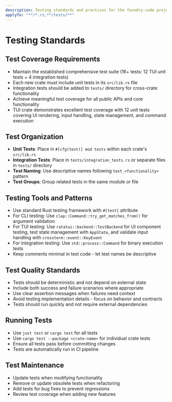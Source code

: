 ```yaml
---
description: Testing standards and practices for the foundry-code project
applyTo: "**/*.rs,**/tests/**"
---
```


# Testing Standards

## Test Coverage Requirements
- Maintain the established comprehensive test suite (16+ tests: 12 TUI unit tests + 4 integration tests)
- Each new crate must include unit tests in its `src/lib.rs` file
- Integration tests should be added to `tests/` directory for cross-crate functionality
- Achieve meaningful test coverage for all public APIs and core functionality
- TUI crate demonstrates excellent test coverage with 12 unit tests covering UI rendering, input handling, state management, and command execution

## Test Organization
- **Unit Tests**: Place in `#[cfg(test)] mod tests` within each crate's `src/lib.rs`
- **Integration Tests**: Place in `tests/integration_tests.rs` or separate files in `tests/` directory
- **Test Naming**: Use descriptive names following `test_<functionality>` pattern
- **Test Groups**: Group related tests in the same module or file

## Testing Tools and Patterns
- Use standard Rust testing framework with `#[test]` attribute
- For CLI testing: Use `clap::Command::try_get_matches_from()` for argument validation
- For TUI testing: Use `ratatui::backend::TestBackend` for UI component testing, test state management with `AppState`, and validate input handling with `crossterm::event::KeyEvent`
- For integration testing: Use `std::process::Command` for binary execution tests
- Keep comments minimal in test code - let test names be descriptive

## Test Quality Standards
- Tests should be deterministic and not depend on external state
- Include both success and failure scenarios where appropriate
- Use clear assertion messages when failures need context
- Avoid testing implementation details - focus on behavior and contracts
- Tests should run quickly and not require external dependencies

## Running Tests
- Use `just test` or `cargo test` for all tests
- Use `cargo test --package <crate-name>` for individual crate tests
- Ensure all tests pass before committing changes
- Tests are automatically run in CI pipeline

## Test Maintenance
- Update tests when modifying functionality
- Remove or update obsolete tests when refactoring
- Add tests for bug fixes to prevent regressions
- Review test coverage when adding new features
